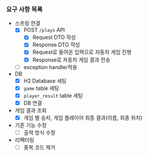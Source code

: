 ### 요구 사항 목록

- 스프링 연결
    - [x] POST `/plays` API
        - [x] Request DTO 작성
        - [x] Response DTO 작성
        - [x] Request로 들어온 입력으로 자동차 게임 진행
        - [x] Response로 자동차 게임 결과 전송
    - [ ] exception handler적용

- DB
    - [x] H2 Database 세팅
    - [x] `game` table 세팅
    - [x] `player_result` table 세팅
    - [x] DB 연결
- 게임 결과 조회
    - [x] 게임 별 승자, 게임 플레이어 최종 결과(이름, 최종 위치)
- 기존 기능 수정
    - [ ] 출력 방식 수정
- 리팩터링
    - [ ] 중복 코드 제거
